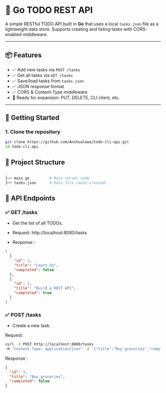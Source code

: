 # 📝 Go TODO REST API

A simple RESTful TODO API built in **Go** that uses a local `tasks.json` file as a lightweight data store. Supports creating and listing tasks with CORS-enabled middleware.

---

## 📦 Features

- ✅ Add new tasks via `POST /tasks`
- ✅ Get all tasks via `GET /tasks`
- ✅ Save/load tasks from `tasks.json`
- ✅ JSON response format
- ✅ CORS & Content-Type middleware
- 🚧 Ready for expansion: PUT, DELETE, CLI client, etc.

---

## 🚀 Getting Started

### 1. Clone the repository

```bash
git clone https://github.com/Anshualawa/todo-cli-api.git
cd todo-cli-api
```

## 📁 Project Structure
```bash
.
├── main.go         # Main server code
├── tasks.json      # Data file (auto-created)
```

## 📌 API Endpoints
### ✅ GET /tasks
- Get the list of all TODOs.

- Request:
http://localhost:8080/tasks

- Response :
```json
[
  {
    "id": 1,
    "title": "Learn Go",
    "completed": false
  },
  {
    "id": 2,
    "title": "Build a REST API",
    "completed": true
  }
]
```
### ✅ POST /tasks
- Create a new task.

Request:
```bash
curl -X POST http://localhost:8080/tasks
-H "Content-Type: application/json" -d '{"title":"Buy groceries","completed": false}'
```
Response :
```json
{
  "id": 3,
  "title": "Buy groceries",
  "completed": false
}
```
